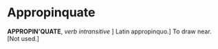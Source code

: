 # Appropinquate

**APPROPIN'QUATE**, _verb intransitive_ \] Latin appropinquo.\] To draw near. \[Not used.\]